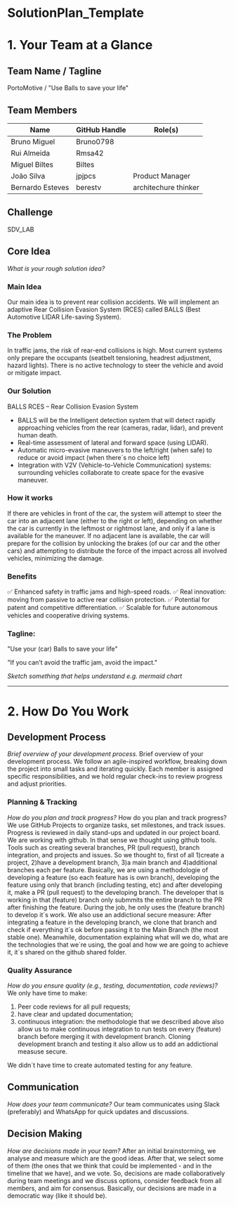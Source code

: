 # SolutionPlan_Template

# 1. Your Team at a Glance

## Team Name / Tagline  
PortoMotive / "Use Balls to save your life"

## Team Members  
|      Name      | GitHub Handle | Role(s) |
|----------------|---------------|---------|
|  Bruno Miguel  |    Bruno0798  |         |
|  Rui Almeida   |     Rmsa42    |         |
|  Miguel Biltes |     Biltes    |         |
|   João Silva   |     jpjpcs    |         Product Manager |
|Bernardo Esteves|    berestv    |  architechure thinker      |

## Challenge  
SDV_LAB

## Core Idea  
*What is your rough solution idea?*

### Main Idea
Our main idea is to prevent rear collision accidents.
We will implement an adaptive Rear Collision Evasion System (RCES) called BALLS (Best Automotive LIDAR Life-saving System).

### The Problem
In traffic jams, the risk of rear-end collisions is high. Most current systems only prepare the occupants (seatbelt tensioning, headrest adjustment, hazard lights). There is no active technology to steer the vehicle and avoid or mitigate impact.

### Our Solution
BALLS RCES – Rear Collision Evasion System

- BALLS will be the Intelligent detection system that will detect rapidly approaching vehicles from the rear (cameras, radar, lidar), and prevent human death.
- Real-time assessment of lateral and forward space (using LIDAR).
- Automatic micro-evasive maneuvers to the left/right (when safe) to reduce or avoid impact (when there´s no choice left)
- Integration with V2V (Vehicle-to-Vehicle Communication) systems: surrounding vehicles collaborate to create space for the evasive maneuver.

### How it works
If there are vehicles in front of the car, the system will attempt to steer the car into an adjacent lane (either to the right or left), depending on whether the car is currently in the leftmost or rightmost lane, and only if a lane is available for the maneuver.
If no adjacent lane is available, the car will prepare for the collision by unlocking the brakes (of our car and the other cars) and attempting to distribute the force of the impact across all involved vehicles, minimizing the damage.

### Benefits
✅ Enhanced safety in traffic jams and high-speed roads.
✅ Real innovation: moving from passive to active rear collision protection.
✅ Potential for patent and competitive differentiation.
✅ Scalable for future autonomous vehicles and cooperative driving systems.

### Tagline:
"Use your (car) Balls to save your life"

"If you can’t avoid the traffic jam, avoid the impact."

*Sketch something that helps understand e.g. mermaid chart*

---

# 2. How Do You Work

## Development Process  
*Brief overview of your development process.*
Brief overview of your development process.
We follow an agile-inspired workflow, breaking down the project into small tasks and iterating quickly. Each member is assigned specific responsibilities, and we hold regular check-ins to review progress and adjust priorities.

### Planning & Tracking  
*How do you plan and track progress?*
How do you plan and track progress?
We use GitHub Projects to organize tasks, set milestones, and track issues. Progress is reviewed in daily stand-ups and updated in our project board.
We are working with github. In that sense we thought using github tools. Tools such as creating several branches, PR (pull request), branch integration, and projects and issues.
So we thought to, first of all 1)create a project, 2)have a development branch, 3)a main branch and 4)additional branches each per feature.
Basically, we are using a methodologie of developing a feature (so each feature has is own branch), developing the feature using only that branch (including testing, etc) and after developing it, make a PR (pull request) to the developing branch. The developer that is working in that (feature) branch only submmits the entire branch to the PR after finishing the feature. During the job, he only uses the (feature branch) to develop it´s work. 
We also use an addictional secure measure: After integrating a feature in the developing branch, we clone that branch and check if everything it´s ok before passing it to the Main Branch (the most stable one).
Meanwhile, documentation explaining what will we do, what are the technologies that we´re using, the goal and how we are going to achieve it, it´s shared on the github shared folder.

### Quality Assurance  
*How do you ensure quality (e.g., testing, documentation, code reviews)?*
We only have time to make:
1) Peer code reviews for all pull requests;
2) have clear and updated documentation;
3) continuous integration: the methodologie that we described above also allow us to make continuous integration to run tests on every (feature) branch before merging it with development branch. Cloning development branch and testing it also allow us to add an addictional measuse secure. 

We didn´t have time to create automated testing for any feature.

## Communication  
*How does your team communicate?*
Our team communicates using Slack (preferably) and WhatsApp for quick updates and discussions.

## Decision Making  
*How are decisions made in your team?*
After an initial brainstorming, we analyse and measure which are the good ideas. After that, we select some of them (the ones that we think that could be implemented - and in the timeline that we have), and we vote. So, decisions are made collaboratively during team meetings and we discuss options, consider feedback from all members, and aim for consensus.
Basically, our decisions are made in a democratic way (like it should be).
